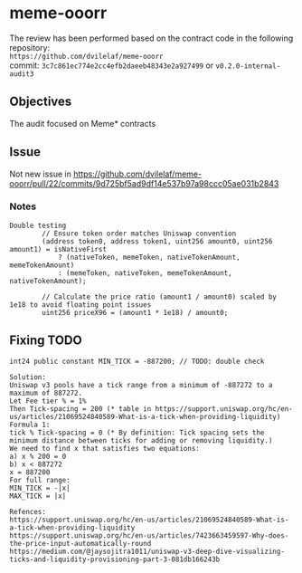 # meme-ooorr
The review has been performed based on the contract code in the following repository:<br>
`https://github.com/dvilelaf/meme-ooorr` <br>
commit: `3c7c861ec774e2cc4efb2daeeb48343e2a927499` or `v0.2.0-internal-audit3` <br>

## Objectives
The audit focused on Meme* contracts <BR>

## Issue
Not new issue in https://github.com/dvilelaf/meme-ooorr/pull/22/commits/9d725bf5ad9df14e537b97a98ccc05ae031b2843

### Notes
```
Double testing
        // Ensure token order matches Uniswap convention
        (address token0, address token1, uint256 amount0, uint256 amount1) = isNativeFirst
            ? (nativeToken, memeToken, nativeTokenAmount, memeTokenAmount)
            : (memeToken, nativeToken, memeTokenAmount, nativeTokenAmount);

        // Calculate the price ratio (amount1 / amount0) scaled by 1e18 to avoid floating point issues
        uint256 priceX96 = (amount1 * 1e18) / amount0;
```

## Fixing TODO
```
int24 public constant MIN_TICK = -887200; // TODO: double check

Solution:
Uniswap v3 pools have a tick range from a minimum of -887272 to a maximum of 887272.
Let Fee tier % = 1%
Then Tick-spacing = 200 (* table in https://support.uniswap.org/hc/en-us/articles/21069524840589-What-is-a-tick-when-providing-liquidity)
Formula 1: 
tick % Tick-spacing = 0 (* By definition: Tick spacing sets the minimum distance between ticks for adding or removing liquidity.)
We need to find x that satisfies two equations:
a) x % 200 = 0
b) x < 887272
x = 887200
For full range:
MIN_TICK = -|x|
MAX_TICK = |x|

Refences:
https://support.uniswap.org/hc/en-us/articles/21069524840589-What-is-a-tick-when-providing-liquidity
https://support.uniswap.org/hc/en-us/articles/7423663459597-Why-does-the-price-input-automatically-round
https://medium.com/@jaysojitra1011/uniswap-v3-deep-dive-visualizing-ticks-and-liquidity-provisioning-part-3-081db166243b
```

